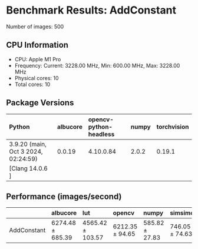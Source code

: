 # Benchmark Results: AddConstant

Number of images: 500

## CPU Information

- CPU: Apple M1 Pro
- Frequency: Current: 3228.00 MHz, Min: 600.00 MHz, Max: 3228.00 MHz
- Physical cores: 10
- Total cores: 10

## Package Versions

| Python                                | albucore   | opencv-python-headless   | numpy   | torchvision   |
|:--------------------------------------|:-----------|:-------------------------|:--------|:--------------|
| 3.9.20 (main, Oct  3 2024, 02:24:59)  | 0.0.19     | 4.10.0.84                | 2.0.2   | 0.19.1        |
| [Clang 14.0.6 ]                       |            |                          |         |               |

## Performance (images/second)

|             | albucore         | lut              | opencv          | numpy          | simsimd        |
|:------------|:-----------------|:-----------------|:----------------|:---------------|:---------------|
| AddConstant | 6274.48 ± 685.39 | 4565.42 ± 103.57 | 6212.35 ± 94.65 | 585.82 ± 27.83 | 746.05 ± 74.63 |
